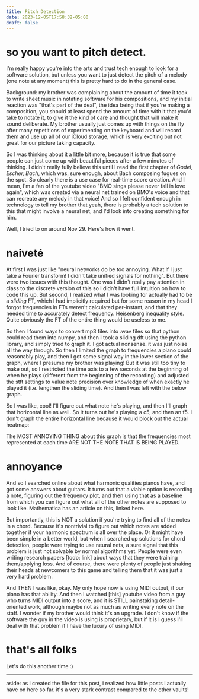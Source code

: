 ```yaml
---
title: Pitch Detection
date: 2023-12-05T17:58:32-05:00
draft: false
---
```

# so you want to pitch detect.

I'm really happy you're into the arts and trust tech enough to look for a software solution, but unless you want to just detect the pitch of a melody (one note at any moment) this is pretty hard to do in the general case.

Background: my brother was complaining about the amount of time it took to write sheet music in notating software for his compositions, and my initial reaction was "that's part of the deal", the idea being that if you're making a composition, you should at least spend the amount of time with it that you'd take to notate it, to give it the kind of care and thought that will make it sound deliberate. My brother usually just comes up with things on the fly after many repetitions of experimenting on the keyboard and will record them and use up all of our iCloud storage, which is very exciting but not great for our picture taking capacity.

So I was thinking about it a little bit more, because it is true that some people can just come up with beautiful pieces after a few minutes of thinking. I didn't really fully believe this until I read the first chapter of *Godel, Escher, Bach*, which was, sure enough, about Bach composing fugues on the spot. So clearly there is a use case for real-time score creation. And I mean, I'm a fan of the youtube video "BMO sings please never fall in love again", which was created via a neural net trained on BMO's voice and that can recreate any melody in that voice! And so I felt confident enough in technology to tell my brother that yeah, there is probably a tech solution to this that might involve a neural net, and I'd look into creating something for him.

Well, I tried to on around Nov 29. Here's how it went.

# naiveté

At first I was just like "neural networks do be too annoying. What if I just take a Fourier transform! I didn't take unified signals for nothing". But there were two issues with this thought. One was I didn't really pay attention in class to the discrete version of this so I didn't have full intuition on how to code this up. But second, I realized what I was looking for actually had to be a *sliding* FT, which I had implicitly required but for some reason in my head I forgot frequencies in FTs weren't calculated per-instant, and that they needed time to accurately detect frequency. Heisenberg inequality style.  Quite obviously the FT of the entire thing would be useless to me.

So then I found ways to convert mp3 files into .wav files so that python could read them into numpy, and then I took a sliding dft using the python library, and simply tried to graph it. I got actual nonsense. it was just noise all the way through. So then I limited the graph to frequencies a piano could reasonably play, and then I got some signal way in the lower section of the graph, where I presume my brother was playing! But it was still too tiny to make out, so I restricted the time axis to a few seconds at the beginning of when he plays (different from the beginning of the recording) and adjusted the stft settings to value note precision over knowledge of when exactly he played it (i.e. lengthen the sliding time). And then I was left with the below graph.

So I was like, cool! I'll figure out what note he's playing, and then I'll graph that horizontal line as well. So it turns out he's playing a c5, and then an f5. I don't graph the entire horizontal line because it would block out the actual heatmap:

The MOST ANNOYING THING about this graph is that the frequencies most represented at each time ARE NOT THE NOTE THAT IS BEING PLAYED.

# annoyance

And so I searched online about what harmonic qualities pianos have, and got some answers about guitars. It turns out that a viable option is recording a note, figuring out the frequency plot, and then using that as a baseline from which you can figure out what all of the other notes are supposed to look like. Mathematica has an article on this, linked here.

But importantly, this is NOT a solution if you're trying to find all of the notes in a chord. Because it's nontrivial to figure out which notes are added together if your harmonic spectrum is all over the place. Or it might have been simple in a better world, but when I searched up solutions for chord detection, people were trying to use neural nets, a sure signal that this problem is just not solvable by normal algorithms yet. People were even writing research papers [todo: link] about ways that they were training them/applying loss. And of course, there were plenty of people just shaking their heads at newcomers to this game and telling them that it was just a very hard problem.

And THEN I was like, okay. My only hope now is using MIDI output, if our piano has that ability. And then I watched [this] youtube video from a guy who turns MIDI output into a score, and it is STILL painstaking detail-oriented work, although maybe not as much as writing every note on the staff. I wonder if my brother would think it's an upgrade. I don't know if the software the guy in the video is using is proprietary, but if it is I guess I'll deal with that problem if I have the luxury of using MIDI.

# that's all folks

Let's do this another time :)

---

aside: as i created the file for this post, i realized how little posts i actually have on here so far. it's a very stark contrast compared to the other vaults!

